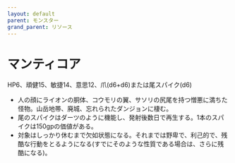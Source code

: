 ```yaml
---
layout: default
parent: モンスター
grand_parent: リソース
---
```


# マンティコア

HP6、頑健15、敏捷14、意思12、爪(d6+d6)または尾スパイク(d6)

- 人の顔にライオンの胴体、コウモリの翼、サソリの尻尾を持つ憎悪に満ちた怪物。山岳地帯、廃城、忘れられたダンジョンに棲む。
- 尾のスパイクはダーツのように機能し、発射後数日で再生する。1本のスパイクは150gpの価値がある。
- 対象はしっかり休むまで欠如状態になる。それまでは野卑で、利己的で、残酷な行動をとるようになる(すでにそのような性質である場合は、さらに残酷になる)。